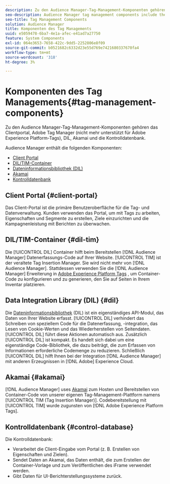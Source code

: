 ```yaml
---
description: Zu den Audience Manager-Tag-Management-Komponenten gehören das Clientportal, Adobe Tag Manager (nicht mehr unterstützt für Adobe Experience Platform Launch), DIL, Akamai und die Kontrolldatenbank.
seo-description: Audience Manager tag management components include the client portal, Adobe Tag Manager (deprecated in favor of Adobe Experience Platform Launch), DIL, Akamai, and the control database.
seo-title: Tag Management Components
solution: Audience Manager
title: Komponenten des Tag Managements
uuid: e5059478-6ba7-4e1a-afec-e41ad7a27750
feature: System Components
exl-id: 064e3653-7658-422c-9dd5-2252806e8f09
source-git-commit: b0521682c6332d23e55d769e7421680337670fa4
workflow-type: tm+mt
source-wordcount: '318'
ht-degree: 3%

---
```


# Komponenten des Tag Managements{#tag-management-components}

Zu den Audience Manager-Tag-Management-Komponenten gehören das Clientportal, Adobe Tag Manager (nicht mehr unterstützt für Adobe Experience Platform-Tags), DIL, Akamai und die Kontrolldatenbank.

<!-- 

c_comptag.xml

 -->

Audience Manager enthält die folgenden Komponenten:

* [Client Portal](../../reference/system-components/components-tag-management.md#client-portal)
* [DIL/TIM-Container](../../reference/system-components/components-tag-management.md#dil-tim)
* [Dateninformationsbibliothek (DIL)](../../reference/system-components/components-tag-management.md#dil)
* [Akamai](../../reference/system-components/components-tag-management.md#akamai)
* [Kontrolldatenbank](../../reference/system-components/components-tag-management.md#control-database)

## Client Portal {#client-portal}

Das Client-Portal ist die primäre Benutzeroberfläche für die Tag- und Datenverwaltung. Kunden verwenden das Portal, um mit Tags zu arbeiten, Eigenschaften und Segmente zu erstellen, Ziele einzurichten und die Kampagnenleistung mit Berichten zu überwachen.

## DIL/TIM-Container {#dil-tim}

Die [!UICONTROL DIL] Container hilft beim Bereitstellen [!DNL Audience Manager] Datenerfassungs-Code auf Ihrer Website. [!UICONTROL TIM] ist der veraltete Tag Insertion Manager. Sie wird nicht mehr von [!DNL Audience Manager]. Stattdessen verwenden Sie die [!DNL Audience Manager] Erweiterung in [Adobe Experience Platform Tags](https://experienceleague.adobe.com/docs/experience-platform/tags/extensions/adobe/audience-manager/overview.html) , um Container-Code zu konfigurieren und zu generieren, den Sie auf Seiten in Ihrem Inventar platzieren.

## Data Integration Library (DIL) {#dil}

Die [Dateninformationsbibliothek](../../dil/dil-overview.md) (DIL) ist ein eigenständiges API-Modul, das Daten von Ihrer Website erfasst. [!UICONTROL DIL] verhindert das Schreiben von speziellem Code für die Datenerfassung, -integration, das Lesen von Cookie-Werten und das Wiederherstellen von Seitendaten. [!UICONTROL DIL] führt diese Aktionen automatisch aus. Zusätzlich [!UICONTROL DIL] ist kompakt. Es handelt sich dabei um eine eigenständige Code-Bibliothek, die dazu beiträgt, die zum Erfassen von Informationen erforderliche Codemenge zu reduzieren. Schließlich [!UICONTROL DIL] hilft Ihnen bei der Integration [!DNL Audience Manager] mit anderen Erzeugnissen in [!DNL Adobe] Experience Cloud.

## Akamai {#akamai}

[!DNL Audience Manager] uses [Akamai](https://www.akamai.com/us/en/about/) zum Hosten und Bereitstellen von Container-Code von unserer eigenen Tag-Management-Plattform namens [!UICONTROL TIM (Tag Insertion Manager)]. Codebereitstellung mit [!UICONTROL TIM] wurde zugunsten von [!DNL Adobe Experience Platform Tags].

## Kontrolldatenbank {#control-database}

Die Kontrolldatenbank:

* Verarbeitet die Client-Eingabe vom Portal (z. B. Erstellen von Eigenschaften und Zielen).
* Sendet Daten an Akamai, das Daten enthält, die zum Erstellen der Container-Vorlage und zum Veröffentlichen des iFrame verwendet werden.
* Gibt Daten für UI-Berichterstellungssysteme zurück.
